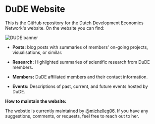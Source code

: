 # DuDE Website
This is the GitHub repository for the Dutch Development Economics Network's website. 
On the website you can find:

![DUDE banner](images/dude_banner.png)

- **Posts:** blog posts with summaries of members' on-going projects, visualisations, or similar.

- **Research:** Highlighted summaries of scientific research from DuDE members.

- **Members:** DuDE affiliated members and their contact information.

- **Events:** Descriptions of past, current, and future events hosted by DuDE.

**How to maintain the website:**

The webstie is currently maintained by [@michelleg06](https://github.com/michelleg06). If you have any suggestions, comments, or requests, feel free to reach out to her.